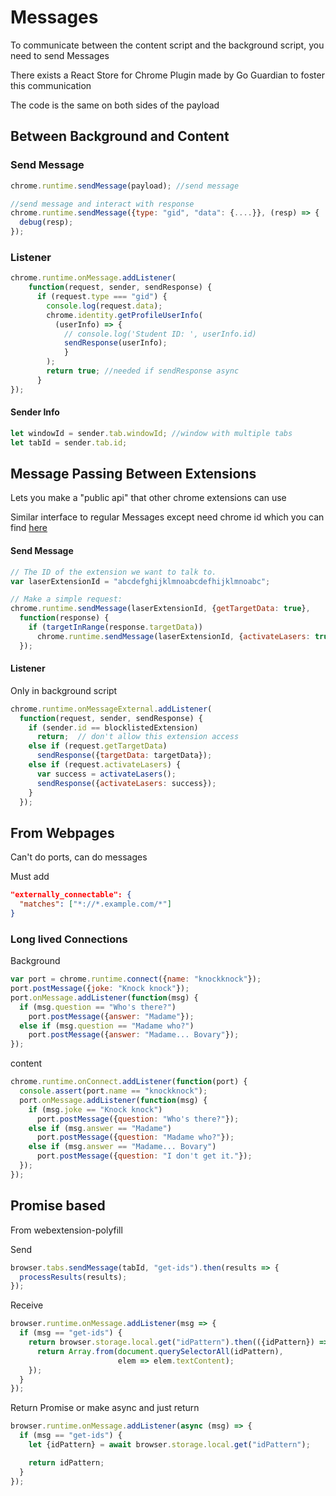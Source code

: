 # Messages

To communicate between the content script and the background script, you need to send Messages

There exists a React Store for Chrome Plugin made by Go Guardian to foster this communication

The code is the same on both sides of the payload

## Between Background and Content

### Send Message

```javascript
chrome.runtime.sendMessage(payload); //send message

//send message and interact with response
chrome.runtime.sendMessage({type: "gid", "data": {....}}, (resp) => {
  debug(resp);
});
```

### Listener

```javascript
chrome.runtime.onMessage.addListener(
    function(request, sender, sendResponse) {
      if (request.type === "gid") {
        console.log(request.data);
        chrome.identity.getProfileUserInfo(
          (userInfo) => {
            // console.log('Student ID: ', userInfo.id)
            sendResponse(userInfo);
        	}
        );
        return true; //needed if sendResponse async
      }
});
```

#### Sender Info

```javascript
let windowId = sender.tab.windowId; //window with multiple tabs
let tabId = sender.tab.id;
```

## Message Passing Between Extensions

Lets you make a "public api" that other chrome extensions can use

Similar interface to regular Messages except need chrome id which you can find [here](https://stackoverflow.com/questions/8946325/chrome-extension-id-how-to-find-it)

#### Send Message

```js
// The ID of the extension we want to talk to.
var laserExtensionId = "abcdefghijklmnoabcdefhijklmnoabc";

// Make a simple request:
chrome.runtime.sendMessage(laserExtensionId, {getTargetData: true},
  function(response) {
    if (targetInRange(response.targetData))
      chrome.runtime.sendMessage(laserExtensionId, {activateLasers: true});
  });
```

#### Listener

Only in background script

```js
chrome.runtime.onMessageExternal.addListener(
  function(request, sender, sendResponse) {
    if (sender.id == blocklistedExtension)
      return;  // don't allow this extension access
    else if (request.getTargetData)
      sendResponse({targetData: targetData});
    else if (request.activateLasers) {
      var success = activateLasers();
      sendResponse({activateLasers: success});
    }
  });
```

## From Webpages

Can't do ports, can do messages

Must add 

```json
"externally_connectable": {
  "matches": ["*://*.example.com/*"]
}
```

### Long lived Connections

Background

```js
var port = chrome.runtime.connect({name: "knockknock"});
port.postMessage({joke: "Knock knock"});
port.onMessage.addListener(function(msg) {
  if (msg.question == "Who's there?")
    port.postMessage({answer: "Madame"});
  else if (msg.question == "Madame who?")
    port.postMessage({answer: "Madame... Bovary"});
});
```

content

```js
chrome.runtime.onConnect.addListener(function(port) {
  console.assert(port.name == "knockknock");
  port.onMessage.addListener(function(msg) {
    if (msg.joke == "Knock knock")
      port.postMessage({question: "Who's there?"});
    else if (msg.answer == "Madame")
      port.postMessage({question: "Madame who?"});
    else if (msg.answer == "Madame... Bovary")
      port.postMessage({question: "I don't get it."});
  });
});
```

## Promise based

From webextension-polyfill

Send

```js
browser.tabs.sendMessage(tabId, "get-ids").then(results => {
  processResults(results);
});
```

Receive

```js
browser.runtime.onMessage.addListener(msg => {
  if (msg == "get-ids") {
    return browser.storage.local.get("idPattern").then(({idPattern}) => {
      return Array.from(document.querySelectorAll(idPattern),
                        elem => elem.textContent);
    });
  }
});
```

Return Promise or make async and just return

```js
browser.runtime.onMessage.addListener(async (msg) => {
  if (msg == "get-ids") {
    let {idPattern} = await browser.storage.local.get("idPattern");

    return idPattern;
  }
});
```

